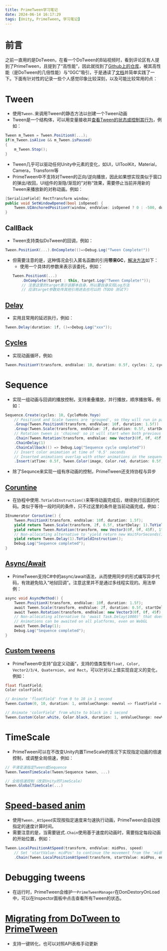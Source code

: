 ```yaml
---
title: PrimeTween学习笔记
date: 2024-06-14 16:17:29
tags: [Unity, PrimeTween, 学习笔记]
---
```


# 前言
之前一直用的是DoTween，在看一个DoTween的B站视频时，看到评论区有人提到了PrimeTween，且提到了“高性能”，因此就找到了[Github上的仓库](https://github.com/KyryloKuzyk/PrimeTween)，被其高性能（是DoTween的几倍性能）与“0GC”吸引，于是通读了[文档](https://github.com/KyryloKuzyk/PrimeTween?tab=readme-ov-file#getting-started)并简单实践了一下。下面有针对性的记录一些个人感觉印象比较深刻，以及可能比较常用的点：

# Tween
- 使用`Tween.`来调用Tween的静态方法以创建一个Tween动画
- Tween是一个结构体，可以用变量接收并[查看Tween的状态或控制其行为](https://github.com/KyryloKuzyk/PrimeTween?tab=readme-ov-file#controlling-tweens)，例如：
``` C#
Tween m_Tween = Tween.PositionX(...);
if(m_Tween.isAlive && m_Tween.isPaused)
{
	m_Tween.Stop();
}
```
- Tween几乎可以驱动任何Unity中元素的变化，如UI，UIToolKit，Material，Camera，Transform等
- PrimeTween中不支持对Tween的正向/逆向播放，因此如果想实现类似于窗口的弹出/收回，UI组件的渐隐/渐现的”对称“效果，需要停止当前并用新的Tween来播放新的对称动画。例如：
```C#
[SerializeField] RectTransform window;
public void SetWindowOpened(bool isOpened) {
    Tween.UIAnchoredPositionY(window, endValue: isOpened ? 0 : -500, duration: 0.5f);
}
```

## CallBack
- Tween支持类似DoTween的回调，例如：
``` C#
Tween.PositionX(...).OnComplete(()=>Debug.Log("Tween Complete!"))
```
 - 但需要注意的是，这种情况会引入匿名函数的引用**带来GC**，[解决方法](https://github.com/KyryloKuzyk/PrimeTween?tab=readme-ov-file#zero-allocations-with-delegates)如下：
	 - 使用一个具体的参数来表示该委托，例如：
	 ```C#
	 Tween.PositionX(...)
		 .OnComplete(target : this, target.Log("Tween Complete!"));
		 // 注意这里的target表示该脚本自身，所以要自身实现Log方法
		 // 应该target参数处传其他引用进去也可以的（TODO 测试下）
	 ```

## [Delay](https://github.com/KyryloKuzyk/PrimeTween?tab=readme-ov-file#delays)
- 实用且常用的延迟执行，例如：
```C#
Tween.Delay(duration: 1f, ()=>Debug.Log("xxx"));
```

## [Cycles](https://github.com/KyryloKuzyk/PrimeTween?tab=readme-ov-file#cycles)
- 实现动画循环，例如:
```C#
Tween.PositionY(transform, endValue: 10, duration: 0.5f, cycles: 2, cycleMode: CycleMode.Yoyo);// 循环2次，Yoyo(来回模式)
```

# Sequence
- 实现一组动画与回调的播放控制，支持重叠播放，并行播放，顺序播放等。例如：
```C#
Sequence.Create(cycles: 10, CycleMode.Yoyo)
    // PositionX and Scale tweens are 'grouped', so they will run in parallel
    .Group(Tween.PositionX(transform, endValue: 10f, duration: 1.5f))
    .Group(Tween.Scale(transform, endValue: 2f, duration: 0.5f, startDelay: 1))
    // Rotation tween is 'chained' so it will start when both previous tweens are finished (after 1.5 seconds)
    .Chain(Tween.Rotation(transform, endValue: new Vector3(0f, 0f, 45f), duration: 1f)) 
    .ChainDelay(1)
    .ChainCallback(() => Debug.Log("Sequence cycle completed"))
    // Insert color animation at time of '0.5' seconds
    // Inserted animations overlap with other animations in the sequence
    .Insert(atTime: 0.5f, Tween.Color(image, Color.red, duration: 0.5f));
```
- 除了Sequnce来实现一组有序动画的控制，PrimeTween还支持协程与异步
## [Coruntine](https://github.com/KyryloKuzyk/PrimeTween?tab=readme-ov-file#coroutines)
- 在协程中使用`.ToYieldInstruction()`来等待动画完成后，继续执行后面的代码。类似于等待一段时间的条件，只不过这里的条件是当前动画完成，例如：
```C#
IEnumerator Coroutine() {
    Tween.PositionX(transform, endValue: 10f, duration: 1.5f);
    yield return Tween.Scale(transform, 2f, 0.5f, startDelay: 1).ToYieldInstruction();
    yield return Tween.Rotation(transform, new Vector3(0f, 0f, 45f), 1f).ToYieldInstruction();
    // Non-allocating alternative to 'yield return new WaitForSeconds(1f)'
    yield return Tween.Delay(1).ToYieldInstruction(); 
    Debug.Log("Sequence completed");
}
```

## [Async/Await](https://github.com/KyryloKuzyk/PrimeTween?tab=readme-ov-file#asyncawait)
- PrimeTween支持C#中的async/await语法，从而使用同步的形式编写异步代码，有效避免陷入“地狱回调”。注意这里并不是通过多线程实现的。用法举例：
```C#
async void AsyncMethod() {
    Tween.PositionX(transform, endValue: 10f, duration: 1.5f);
    await Tween.Scale(transform, endValue: 2f, duration: 0.5f, startDelay: 1);
    await Tween.Rotation(transform, endValue: new Vector3(0f, 0f, 45f), duration: 1f);
    // Non-allocating alternative to 'await Task.Delay(1000)' that doesn't use 'System.Threading'
    // Animations can be awaited on all platforms, even on WebGL
    await Tween.Delay(1); 
    Debug.Log("Sequence completed");
}
```

## [Custom tweens](https://github.com/KyryloKuzyk/PrimeTween?tab=readme-ov-file#custom-tweens)
- PrimeTween中支持”自定义动画“，支持的值类型有`float, Color, Vector2/3/4, Quaternion, and Rect`，可以针对以上值实现自定义的变化，例如：
```C#
float floatField;
Color colorField;

// Animate 'floatField' from 0 to 10 in 1 second
Tween.Custom(0, 10, duration: 1, onValueChange: newVal => floatField = newVal);

// Animate 'colorField' from white to black in 1 second
Tween.Custom(Color.white, Color.black, duration: 1, onValueChange: newVal => colorField = newVal);
```


# TimeScale
- PrimeTween可以在不改变Unity内置TimeScale的情况下实现指定动画的倍速控制，或调整全局倍速，例如：
```C#
// 平滑变速指定Tween或Sequence
Tween.TweenTimeScale(Tween/Sequence tween, ...)

// 全局倍速控制（改变Unity的TimeScale）
Tween.GlobalTimeScale(...)

```

# [Speed-based anim](https://github.com/KyryloKuzyk/PrimeTween?tab=readme-ov-file#speed-based-animations)
- 使用`Tween._AtSpeed`实现按指定速度来匀速执行动画，PrimeTween会自动按指定的速度计算时间。
- 需要注意的是，当需要链式`.Chain`使用基于速度的动画时，需要指定每段动画的开始位置，例如：
```C#
Tween.LocalPositionAtSpeed(transform, endValue: midPos, speed)
    // Set 'startValue: midPos' to continue the movement from the 'midPos' instead of the initial 'transform.position'
    .Chain(Tween.LocalPositionAtSpeed(transform, startValue: midPos, endValue: endPos, speed));
```


# Debugging tweens
- 在运行时，PrimeTween会维护一`PrimeTweenManager`在DonDestoryOnLoad中，可以在Inspector面板中点击查看所有Tween的状态。

# [Migrating from DoTween to PrimeTween](https://github.com/KyryloKuzyk/PrimeTween?tab=readme-ov-file#migrating-from-dotween-to-primetween)
- 支持一键转化，也可以对照API表格手动更新